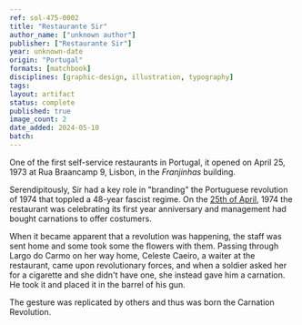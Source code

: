 ```yaml
---
ref: sol-475-0002
title: "Restaurante Sir"
author_name: ["unknown author"]
publisher: ["Restaurante Sir"]
year: unknown-date
origin: "Portugal"
formats: [matchbook]
disciplines: [graphic-design, illustration, typography]
tags:
layout: artifact
status: complete
published: true
image_count: 2
date_added: 2024-05-10
batch:
---
```


One of the first self-service restaurants in Portugal, it opened on April 25, 1973 at Rua Braancamp 9, Lisbon, in the <em>Franjinhas</em> building.

<p>Serendipitously, Sir had a key role in "branding" the Portuguese revolution of 1974 that toppled a 48-year fascist regime. On the <a class="text cat-link tag" href="/tags/25 de Abril/"> 25th of April</a>, 1974 the restaurant was celebrating its first year anniversary and management had bought carnations to offer costumers.</p>

<p>When it became apparent that a revolution was happening, the staff was sent home and some took some the flowers with them. Passing through Largo do Carmo on her way home, Celeste Caeiro, a waiter at the restaurant, came upon revolutionary forces, and when a soldier asked her for a cigarette and she didn't have one, she instead gave him a carnation. He took it and placed it in the barrel of his gun.</p>

<p>The gesture was replicated by others and thus was born the Carnation Revolution.</p>
